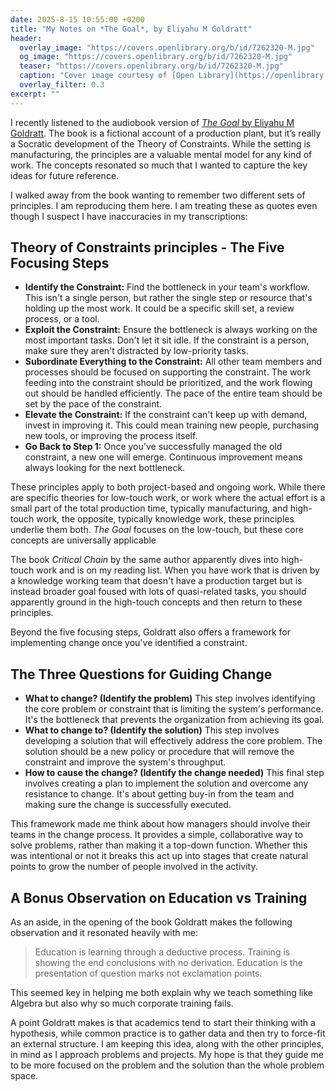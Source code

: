 ```yaml
---
date: 2025-8-15 10:55:00 +0200
title: "My Notes on *The Goal*, by Eliyahu M Goldratt"
header:
  overlay_image: "https://covers.openlibrary.org/b/id/7262320-M.jpg"
  og_image: "https://covers.openlibrary.org/b/id/7262320-M.jpg"
  teaser: "https://covers.openlibrary.org/b/id/7262320-M.jpg"
  caption: "Cover image courtesy of [Open Library](https://openlibrary.org/)."
  overlay_filter: 0.3
excerpt: ""
---
```


I recently listened to the audiobook version of [*The Goal* by Eliyahu M Goldratt](https://openlibrary.org/works/OL2463051W). The book is a fictional account of a production plant, but it’s really a Socratic development of the Theory of Constraints. While the setting is manufacturing, the principles are a valuable mental model for any kind of work. The concepts resonated so much that I wanted to capture the key ideas for future reference.

I walked away from the book wanting to remember two different sets of principles.  I am reproducing them here.  I am treating these as quotes even though I suspect I have inaccuracies in my transcriptions:

## Theory of Constraints principles - The Five Focusing Steps

- **Identify the Constraint:** Find the bottleneck in your team's workflow. This isn't a single person, but rather the single step or resource that's holding up the most work. It could be a specific skill set, a review process, or a tool.
- **Exploit the Constraint:** Ensure the bottleneck is always working on the most important tasks. Don't let it sit idle. If the constraint is a person, make sure they aren't distracted by low-priority tasks.
- **Subordinate Everything to the Constraint:** All other team members and processes should be focused on supporting the constraint. The work feeding into the constraint should be prioritized, and the work flowing out should be handled efficiently. The pace of the entire team should be set by the pace of the constraint.
- **Elevate the Constraint:** If the constraint can't keep up with demand, invest in improving it. This could mean training new people, purchasing new tools, or improving the process itself.
- **Go Back to Step 1:** Once you've successfully managed the old constraint, a new one will emerge. Continuous improvement means always looking for the next bottleneck.

These principles apply to both project-based and ongoing work.  While there are specific theories for low-touch work, or work where the actual effort is a small part of the total production time, typically manufacturing, and high-touch work, the opposite, typically knowledge work, these principles underlie them both. *The Goal* focuses on the low-touch, but these core concepts are universally applicable

The book *Critical Chain* by the same author apparently dives into high-touch work and is on my reading list.  When you have work that is driven by a knowledge working team that doesn't have a production target but is instead broader goal foused with lots of quasi-related tasks, you should apparently ground in the high-touch concepts and then return to these principles.

Beyond the five focusing steps, Goldratt also offers a framework for implementing change once you've identified a constraint.

## The Three Questions for Guiding Change

-  **What to change? (Identify the problem)** This step involves identifying the core problem or constraint that is limiting the system's performance. It's the bottleneck that prevents the organization from achieving its goal.
- **What to change to? (Identify the solution)** This step involves developing a solution that will effectively address the core problem. The solution should be a new policy or procedure that will remove the constraint and improve the system's throughput.
- **How to cause the change? (Identify the change needed)** This final step involves creating a plan to implement the solution and overcome any resistance to change. It's about getting buy-in from the team and making sure the change is successfully executed.

This framework made me think about how managers should involve their teams in the change process. It provides a simple, collaborative way to solve problems, rather than making it a top-down function. Whether this was intentional or not it breaks this act up into stages that create natural points to grow the number of people involved in the activity.

## A Bonus Observation on Education vs Training

As an aside, in the opening of the book Goldratt makes the following observation and it resonated heavily with me:

> Education is learning through a deductive process. Training is showing the end conclusions with no derivation. Education is the presentation of question marks not exclamation points.

This seemed key in helping me both explain why we teach something like Algebra but also why so much corporate training fails.

A point Goldratt makes is that academics tend to start their thinking with a hypothesis, while common practice is to gather data and then try to force-fit an external structure. I am keeping this idea, along with the other principles, in mind as I approach problems and projects. My hope is that they guide me to be more focused on the problem and the solution than the whole problem space.
